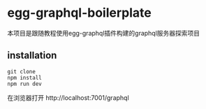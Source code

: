 # egg-graphql-boilerplate

本项目是跟随教程使用egg-graphql插件构建的graphql服务器探索项目

## installation

```shell
git clone 
npm install 
npm run dev
```

在浏览器打开 http://localhost:7001/graphql

## 